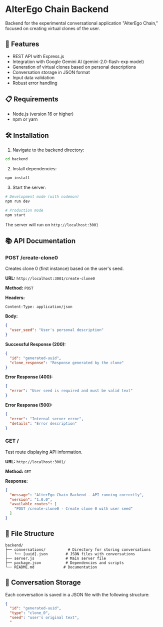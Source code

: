 # AlterEgo Chain Backend

Backend for the experimental conversational application "AlterEgo Chain," focused on creating virtual clones of the user.

## 🚀 Features

- REST API with Express.js
- Integration with Google Gemini AI (gemini-2.0-flash-exp model)
- Generation of virtual clones based on personal descriptions
- Conversation storage in JSON format
- Input data validation
- Robust error handling

## 📋 Requirements

- Node.js (version 16 or higher)
- npm or yarn

## 🛠️ Installation

1. Navigate to the backend directory:
```bash
cd backend
```

2. Install dependencies:
```bash
npm install
```

3. Start the server:
```bash
# Development mode (with nodemon)
npm run dev

# Production mode
npm start
```

The server will run on `http://localhost:3001`

## 📚 API Documentation

### POST /create-clone0

Creates clone 0 (first instance) based on the user's seed.

**URL:** `http://localhost:3001/create-clone0`

**Method:** `POST`

**Headers:**
```
Content-Type: application/json
```

**Body:**
```json
{
  "user_seed": "User's personal description"
}
```

**Successful Response (200):**
```json
{
  "id": "generated-uuid",
  "clone_response": "Response generated by the clone"
}
```

**Error Response (400):**
```json
{
  "error": "User seed is required and must be valid text"
}
```

**Error Response (500):**
```json
{
  "error": "Internal server error",
  "details": "Error description"
}
```

### GET /

Test route displaying API information.

**URL:** `http://localhost:3001/`

**Method:** `GET`

**Response:**
```json
{
  "message": "AlterEgo Chain Backend - API running correctly",
  "version": "1.0.0",
  "available_routes": [
    "POST /create-clone0 - Create clone 0 with user seed"
  ]
}
```

## 📁 File Structure

```
backend/
├── conversations/          # Directory for storing conversations
│   └── [uuid].json        # JSON files with conversations
├── server.js              # Main server file
├── package.json           # Dependencies and scripts
└── README.md             # Documentation
```

## 💾 Conversation Storage

Each conversation is saved in a JSON file with the following structure:

```json
{
  "id": "generated-uuid",
  "type": "clone_0",
  "seed": "user's original text",
  "